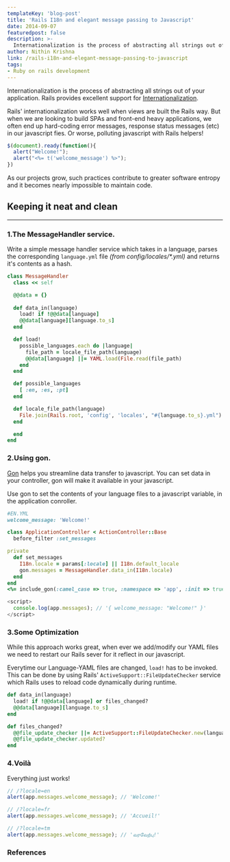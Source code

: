 ```yaml
---
templateKey: 'blog-post'
title: 'Rails I18n and elegant message passing to Javascript'
date: 2014-09-07
featuredpost: false
description: >-
  Internationalization is the process of abstracting all strings out of your application. Rails provides excellent support for Internationalization.
author: Nithin Krishna  
link: /rails-i18n-and-elegant-message-passing-to-javascript
tags:
- Ruby on rails development
---
```


Internationalization is the process of abstracting all strings out of your application. Rails provides excellent support for [Internationalization][1].

Rails' internationalization works well when views are built the Rails way. But when we are looking to build SPAs and front-end heavy applications, we often end up hard-coding error messages, response status messages (etc) in our javascript fies. Or worse, polluting javascript with Rails helpers!
    
```js    
$(document).ready(function(){
  alert("Welcome!");
  alert("<%= t('welcome_message') %>"); 
})
```
As our projects grow, such practices contribute to greater software entropy and it becomes nearly impossible to maintain code.

## 

## Keeping it neat and clean

* * *

### 1.The MessageHandler service.

Write a simple message handler service which takes in a language, parses the corresponding `language.yml` file _(from config/locales/*.yml)_ and returns it's contents as a hash.
    
```ruby    
class MessageHandler
  class << self

  @@data = {}
  
  def data_in(language)
    load! if !@@data[language]
    @@data[language][language.to_s]
  end

  def load!
    possible_languages.each do |language|
      file_path = locale_file_path(language)
      @@data[language] ||= YAML.load(File.read(file_path)
    end
  end

  def possible_languages
    [ :en, :es, :pt]
  end  

  def locale_file_path(language)
    File.join(Rails.root, 'config', 'locales', "#{language.to_s}.yml")
  end

  end
end
```

### 2.Using gon.

[Gon][2] helps you streamline data transfer to javascript. You can set data in your controller, gon will make it available in your javascript.

Use gon to set the contents of your language files to a javascript variable, in the application conroller.
    
 ```ruby  
#EN.YML
welcome_message: 'Welcome!'
```
```ruby
class ApplicationController < ActionController::Base
  before_filter :set_messages
```
```ruby
private
  def set_messages
    I18n.locale = params[:locale] || I18n.default_locale
    gon.messages = MessageHandler.data_in(I18n.locale)
  end
end
<%= include_gon(:camel_case => true, :namespace => 'app', :init => true) %>
```
```js
<script>
  console.log(app.messages); // '{ welcome_message: "Welcome!" }'
</script>
```  

### 

### 

### 3.Some Optimization

While this approach works great, when ever we add/modify our YAML files we need to restart our Rails sever for it reflect in our javascript.

Everytime our Language-YAML files are changed, `load!` has to be invoked. This can be done by using Rails' `ActiveSupport::FileUpdateChecker` service which Rails uses to reload code dynamically during runtime.
    
```ruby    
def data_in(language)
  load! if !@@data[language] or files_changed?
  @@data[language][language.to_s]
end

def files_changed?
  @@file_update_checker ||= ActiveSupport::FileUpdateChecker.new(language_file_paths)
  @@file_update_checker.updated?
end
```

### 4.Voilà

Everything just works!
    
    
``` js   
// /?locale=en
alert(app.messages.welcome_message); // 'Welcome!'

// /?locale=fr
alert(app.messages.welcome_message); // 'Accueil!'

// /?locale=tm
alert(app.messages.welcome_message); // 'வரவேற்பு!'
```

### References

[1]: http://guides.rubyonrails.org/i18n.html
[2]: https://github.com/gazay/gon
